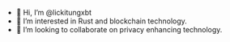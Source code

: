 - 👋 Hi, I’m @lickitungxbt
- 👀 I’m interested in Rust and blockchain technology.
- 💞️ I’m looking to collaborate on privacy enhancing technology.


